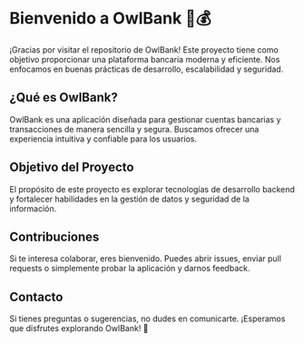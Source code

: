 # Bienvenido a OwlBank 🦉💰

¡Gracias por visitar el repositorio de OwlBank! Este proyecto tiene como objetivo proporcionar una plataforma bancaria moderna y eficiente. Nos enfocamos en buenas prácticas de desarrollo, escalabilidad y seguridad.

## ¿Qué es OwlBank?
OwlBank es una aplicación diseñada para gestionar cuentas bancarias y transacciones de manera sencilla y segura. Buscamos ofrecer una experiencia intuitiva y confiable para los usuarios.

## Objetivo del Proyecto
El propósito de este proyecto es explorar tecnologías de desarrollo backend y fortalecer habilidades en la gestión de datos y seguridad de la información.

## Contribuciones
Si te interesa colaborar, eres bienvenido. Puedes abrir issues, enviar pull requests o simplemente probar la aplicación y darnos feedback.

## Contacto
Si tienes preguntas o sugerencias, no dudes en comunicarte. ¡Esperamos que disfrutes explorando OwlBank! 🚀